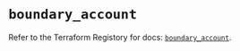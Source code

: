 # `boundary_account`

Refer to the Terraform Registory for docs: [`boundary_account`](https://registry.terraform.io/providers/hashicorp/boundary/1.1.11/docs/resources/account).
